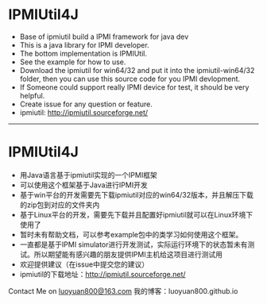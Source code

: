 # IPMIUtil4J
- Base of ipmiutil build a IPMI framework for java dev
- This is a java library for IPMI developer.
- The bottom implementation is IPMIUtil.
- See the example for how to use.
- Download the ipmiutil for win64/32 and put it into the ipmiutil-win64/32 folder, then you can use this source code for you IPMI devlopment.
- If Someone could support really IPMI device for test, it should be very helpful.
- Create issue for any question or feature.
- ipmiutil: http://ipmiutil.sourceforge.net/

---

# IPMIUtil4J 
- 用Java语言基于ipmiutil实现的一个IPMI框架
- 可以使用这个框架基于Java进行IPMI开发
- 基于win平台的开发需要先下载ipmiutil对应的win64/32版本，并且解压下载的zip包到对应的文件夹内
- 基于Linux平台的开发，需要先下载并且配置好ipmiutil就可以在Linux环境下使用了
- 暂时未有帮助文档，可以参考example包中的类学习如何使用这个框架。
- 一直都是基于IPMI simulator进行开发测试，实际运行环境下的状态暂未有测试。所以期望能有感兴趣的朋友提供IPMI主机给这项目进行测试用
- 欢迎提供建议（在issue中提交您的建议）
- ipmiutil的下载地址：http://ipmiutil.sourceforge.net/


Contact Me on luoyuan800@163.com
我的博客：luoyuan800.github.io